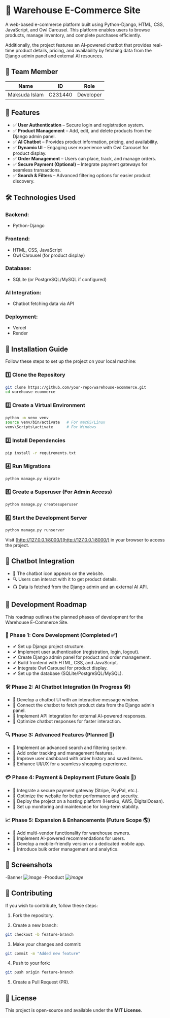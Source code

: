# 🏪 Warehouse E-Commerce Site
A web-based e-commerce platform built using Python-Django, HTML, CSS, JavaScript, and Owl Carousel. This platform enables users to browse products, manage inventory, and complete purchases efficiently.

Additionally, the project features an AI-powered chatbot that provides real-time product details, pricing, and availability by fetching data from the Django admin panel and external AI resources.

## 👥 Team Member
| Name            | ID       | Role      |
|---------------|---------|-----------|
| Maksuda Islam | C231440 | Developer |

## 🚀 Features
- ✅ **User Authentication** – Secure login and registration system.
- ✅ **Product Management** – Add, edit, and delete products from the Django admin panel.
- ✅ **AI Chatbot** – Provides product information, pricing, and availability.
- ✅ **Dynamic UI** – Engaging user experience with Owl Carousel for product display.
- ✅ **Order Management** – Users can place, track, and manage orders.
- ✅ **Secure Payment (Optional)** – Integrate payment gateways for seamless transactions.
- ✅ **Search & Filters** – Advanced filtering options for easier product discovery.

## 🛠️ Technologies Used
### Backend:
- Python-Django

### Frontend:
- HTML, CSS, JavaScript
- Owl Carousel (for product display)

### Database:
- SQLite (or PostgreSQL/MySQL if configured)

### AI Integration:
- Chatbot fetching data via API

### Deployment:
- Vercel
- Render

## 📌 Installation Guide
Follow these steps to set up the project on your local machine:

### 1️⃣ Clone the Repository
```bash
git clone https://github.com/your-repo/warehouse-ecommerce.git
cd warehouse-ecommerce
```

### 2️⃣ Create a Virtual Environment
```bash
python -m venv venv
source venv/bin/activate   # For macOS/Linux
venv\Scripts\activate      # For Windows
```

### 3️⃣ Install Dependencies
```bash
pip install -r requirements.txt
```

### 4️⃣ Run Migrations
```bash
python manage.py migrate
```

### 5️⃣ Create a Superuser (For Admin Access)
```bash
python manage.py createsuperuser
```

### 6️⃣ Start the Development Server
```bash
python manage.py runserver
```
Visit [http://127.0.0.1:8000/](http://127.0.0.1:8000/) in your browser to access the project.

## 🤖 Chatbot Integration
- 💬 The chatbot icon appears on the website.
- 🔍 Users can interact with it to get product details.
- 📺 Data is fetched from the Django admin and an external AI API.

## 📍 Development Roadmap
This roadmap outlines the planned phases of development for the Warehouse E-Commerce Site.

### 🚀 Phase 1: Core Development (Completed ✅)
- ✔ Set up Django project structure.
- ✔ Implement user authentication (registration, login, logout).
- ✔ Create Django admin panel for product and order management.
- ✔ Build frontend with HTML, CSS, and JavaScript.
- ✔ Integrate Owl Carousel for product display.
- ✔ Set up the database (SQLite/PostgreSQL/MySQL).

### 🛠️ Phase 2: AI Chatbot Integration (In Progress 🛠️)
- 🔹 Develop a chatbot UI with an interactive message window.
- 🔹 Connect the chatbot to fetch product data from the Django admin panel.
- 🔹 Implement API integration for external AI-powered responses.
- 🔹 Optimize chatbot responses for faster interaction.

### 🔍 Phase 3: Advanced Features (Planned 💟)
- 🔹 Implement an advanced search and filtering system.
- 🔹 Add order tracking and management features.
- 🔹 Improve user dashboard with order history and saved items.
- 🔹 Enhance UI/UX for a seamless shopping experience.

### 💳 Phase 4: Payment & Deployment (Future Goals 🚀)
- 🔹 Integrate a secure payment gateway (Stripe, PayPal, etc.).
- 🔹 Optimize the website for better performance and security.
- 🔹 Deploy the project on a hosting platform (Heroku, AWS, DigitalOcean).
- 🔹 Set up monitoring and maintenance for long-term stability.

### 📈 Phase 5: Expansion & Enhancements (Future Scope 🌎)
- 🔹 Add multi-vendor functionality for warehouse owners.
- 🔹 Implement AI-powered recommendations for users.
- 🔹 Develop a mobile-friendly version or a dedicated mobile app.
- 🔹 Introduce bulk order management and analytics.

## 📸 Screenshots
-Banner
*![image](https://github.com/user-attachments/assets/d97a12d6-95c4-43e0-9ec3-ac14ab80211b)*
-Prooduct
*![image](https://github.com/user-attachments/assets/358fd522-5ea2-4530-89db-80f36d6fe070)*



## 📌 Contributing
If you wish to contribute, follow these steps:

1. Fork the repository.

2. Create a new branch:
```bash
git checkout -b feature-branch
```

3. Make your changes and commit:
```bash
git commit -m "Added new feature"
```

4. Push to your fork:
```bash
git push origin feature-branch
```

5. Create a Pull Request (PR).

## 📝 License
This project is open-source and available under the **MIT License**.
